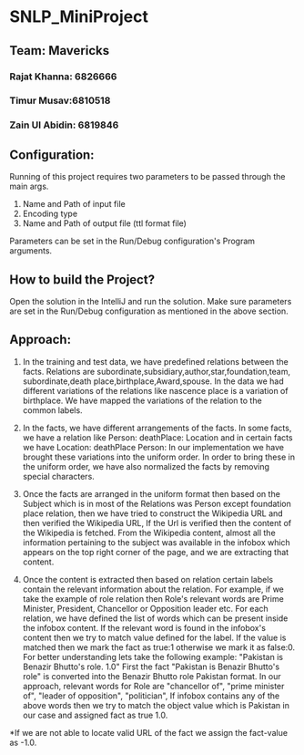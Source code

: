 # SNLP_MiniProject

## Team: Mavericks
### Rajat Khanna: 6826666
### Timur Musav:6810518
### Zain Ul Abidin: 6819846

## Configuration:
Running of this project requires two parameters to be passed through the main args. 
1. Name and Path of input file
2. Encoding type
3. Name and Path of output file (ttl format file)

Parameters can be set in the Run/Debug configuration's Program arguments.


## How to build the Project?
Open the solution in the IntelliJ and run the solution. Make sure parameters are set in the Run/Debug configuration as mentioned
in the above section.

## Approach:
1. In the training and test data, we have predefined relations between the facts. Relations are subordinate,subsidiary,author,star,foundation,team,
subordinate,death place,birthplace,Award,spouse. In the data we had different variations of the relations like nascence place is a variation of birthplace.
We have mapped the variations of the relation to the common labels.

2. In the facts, we have different arrangements of the facts. In some facts, we have a relation like Person: deathPlace: Location and in certain facts
we have Location: deathPlace Person: In our implementation we have brought these variations into the uniform order. In order to bring these in the
uniform order, we have also normalized the facts by removing special characters.

3. Once the facts are arranged in the uniform format then based on the Subject which is in most of the Relations was Person except foundation place relation, then we have tried to construct the Wikipedia URL and then verified the Wikipedia URL, If the Url is verified then the content of the Wikipedia is
fetched. From the Wikipedia content, almost all the information pertaining to the subject was available in the infobox which appears on the top right corner of the page, and we are extracting that content.

4. Once the content is extracted then based on relation certain labels contain the relevant information about the relation. For example, if we take the example of role relation then Role's relevant words are Prime Minister, President, Chancellor or Opposition leader etc. For each relation, we have
defined the list of words which can be present inside the infobox content. If the relevant word is found in the infobox's content then we try to match value defined for the label. If the value is matched then we mark the fact as true:1 otherwise we mark it as false:0. For better understanding lets take
the following example: "Pakistan is Benazir Bhutto's role. 1.0"
First the fact "Pakistan is Benazir Bhutto's role" is converted into the Benazir Bhutto role Pakistan format. 
In our approach, relevant words for Role are "chancellor of", "prime minister of", "leader of opposition", "politician", 
If infobox contains any of the above words then we try to match the object value which is Pakistan in our case and assigned fact as true 1.0. 

*If we are not able to locate valid URL of the fact we assign the fact-value as -1.0.